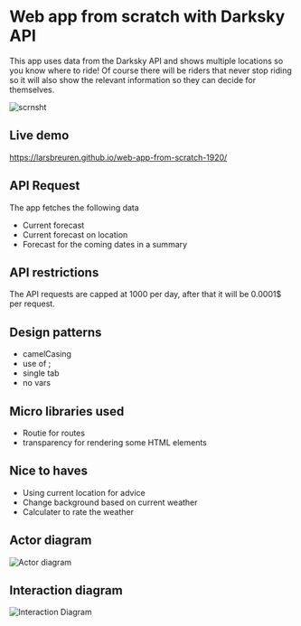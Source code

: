 # Web app from scratch with Darksky API #
This app uses data from the Darksky API and shows multiple locations so you know where to ride! 
Of course there will be riders that never stop riding so it will also show the relevant information so they can decide for themselves.

![scrnsht](https://user-images.githubusercontent.com/43336468/81846206-027fac80-9552-11ea-9330-be22e4377d11.png)

## Live demo ##
https://larsbreuren.github.io/web-app-from-scratch-1920/ 


## API Request ##
The app fetches the following data 
  * Current forecast
  * Current forecast on location
  * Forecast for the coming dates in a summary

## API restrictions ##
The API requests are capped at 1000 per day, after that it will be 0.0001$ per request.

## Design patterns ##
 * camelCasing
 * use of ;
 * single tab
 * no vars 

## Micro libraries used ##
* Routie for routes
* transparency for rendering some HTML elements

## Nice to haves ##
* Using current location for advice
* Change background based on current weather
* Calculater to rate the weather

## Actor diagram ##
![Actor diagram](https://user-images.githubusercontent.com/43336468/75484324-d6b84600-59a8-11ea-8c6b-479463b05a85.jpg)

## Interaction diagram ##
![Interaction Diagram](https://user-images.githubusercontent.com/43336468/75484332-de77ea80-59a8-11ea-9bd8-8c64d0550c97.jpg)



